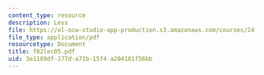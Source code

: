 ```yaml
---
content_type: resource
description: Less
file: https://ol-ocw-studio-app-production.s3.amazonaws.com/courses/24-979-topics-in-semantics-fall-2002/3e1189df177da71b15f4a204101f56bb_f02lec05.pdf
file_type: application/pdf
resourcetype: Document
title: f02lec05.pdf
uid: 3e1189df-177d-a71b-15f4-a204101f56bb
---
```

